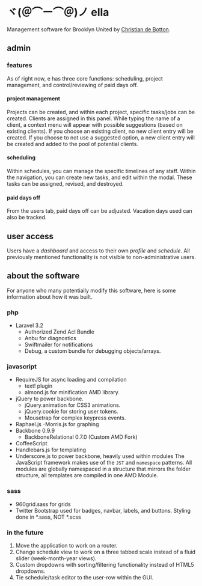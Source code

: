 # ヾ(＠⌒ー⌒＠)ノ ella
Management software for Brooklyn United by [Christian de Botton](mailto:debotton@brooklynunited.com).

## admin

### features
As of right now, e has three core functions: scheduling, project management, and control/reviewing of paid days off.

#### project management
Projects can be created, and within each project, specific tasks/jobs can be created. Clients are assigned in this panel. While typing the name of a client, a context menu will appear with possible suggestions (based on existing clients). If you choose an existing client, no new client entry will be created. If you choose to not use a suggested option, a new client entry will be created and added to the pool of potential clients.

#### scheduling
Within schedules, you can manage the specific timelines of any staff. Within the navigation, you can create new tasks, and edit within the modal. These tasks can be assigned, revised, and destroyed.

#### paid days off
From the users tab, paid days off can be adjusted. Vacation days used can also be tracked.

## user access

Users have a *dashboard* and access to their own *profile* and *schedule*. All previously mentioned functionality is not visible to non-administrative users.

## about the software
For anyone who many potentially modify this software, here is some information about how it was built.

### php
- Laravel 3.2
	- Authorized Zend Acl Bundle
	- Anbu for diagnostics
	- Swiftmailer for notifications
	- Debug, a custom bundle for debugging objects/arrays.

### javascript
- RequireJS for async loading and compilation
	- text! plugin
	- almond.js for minification AMD library.
- jQuery to power backbone.
	- jQuery.animation for CSS3 animations.
	- jQuery.cookie for storing user tokens.
	- Mousetrap for complex keypress events.
- Raphael.js
	-Morris.js for graphing
- Backbone 0.9.9
	- BackboneRelational 0.7.0 (Custom AMD Fork)
- CoffeeScript
- Handlebars.js for templating
- Underscore.js to power backbone, heavily used within modules
The JavaScript framework makes use of the `JST` and `namespace` patterns. All modules are globally namespaced in a structure that mirrors the folder structure, all templates are compiled in one AMD Module.

### sass
- 960grid.sass for grids
- Twitter Bootstrap used for badges, navbar, labels, and buttons.
Styling done in *.sass, NOT *.scss

### in the future
1. Move the application to work on a router.
2. Change schedule view to work on a three tabbed scale instead of a fluid slider (week-month-year views).
3. Custom dropdowns with sorting/filtering functionality instead of HTML5 dropdowns.
4. Tie schedule/task editor to the user-row within the GUI.